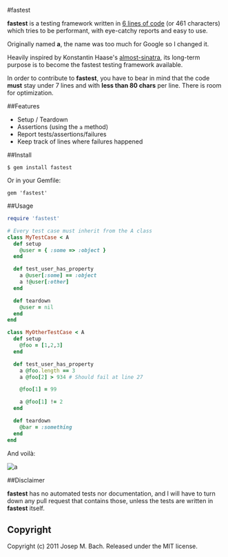 #fastest

**fastest** is a testing framework written in [6 lines of code](
https://github.com/txus/fastest/blob/master/lib/fastest.rb) (or 461 characters)
which tries to be performant, with eye-catchy reports and easy to use.

Originally named **a**, the name was too much for Google so I changed it.

Heavily inspired by Konstantin Haase's [almost-sinatra](
http://github.com/rkh/almost-sinatra), its long-term purpose is to become the
fastest testing framework available.

In order to contribute to **fastest**, you have to bear in mind that the code
**must** stay under 7 lines and with **less than 80 chars** per line. There is
room for optimization.

##Features

  * Setup / Teardown
  * Assertions (using the `a` method)
  * Report tests/assertions/failures
  * Keep track of lines where failures happened

##Install

    $ gem install fastest

Or in your Gemfile:

    gem 'fastest'

##Usage

````ruby
require 'fastest'

# Every test case must inherit from the A class
class MyTestCase < A
  def setup
    @user = { :some => :object }
  end

  def test_user_has_property
    a @user[:some] == :object
    a !@user[:other]
  end

  def teardown
    @user = nil
  end
end

class MyOtherTestCase < A
  def setup
    @foo = [1,2,3]
  end

  def test_user_has_property
    a @foo.length == 3
    a @foo[2] > 934 # Should fail at line 27

    @foo[1] = 99

    a @foo[1] != 2
  end

  def teardown
    @bar = :something
  end
end
````

And voilà:

![a](http://dl.dropbox.com/u/2571594/a_screenshot.png)

##Disclaimer

**fastest** has no automated tests nor documentation, and I will have to turn
down any pull request that contains those, unless the tests are written in
**fastest** itself.

## Copyright

Copyright (c) 2011 Josep M. Bach. Released under the MIT license.
